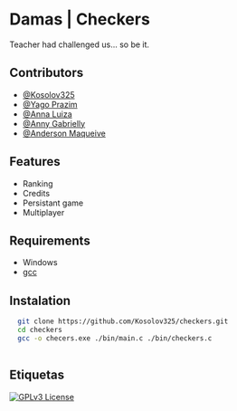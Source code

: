 
# Damas  | Checkers

 Teacher had challenged us... so be it.

## Contributors 
  - [@Kosolov325](https://github.com/Kosolov325)
  - [@Yago Prazim](https://github.com/yagoprazim)
  - [@Anna Luiza](https://github.com/annaluizando)
  - [@Anny Gabrielly](https://github.com/annyxvs)
  - [@Anderson Maqueive](https://PRODUCT_OWNER.com/) 

## Features

- Ranking
- Credits
- Persistant game
- Multiplayer


## Requirements
  * Windows
  * [gcc](https://gcc.gnu.org/)

## Instalation



```bash
  git clone https://github.com/Kosolov325/checkers.git
  cd checkers
  gcc -o checers.exe ./bin/main.c ./bin/checkers.c
  
```
    
## Etiquetas

[![GPLv3 License](https://img.shields.io/badge/License-GPL%20v3-yellow.svg)](https://opensource.org/licenses/)
